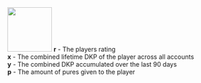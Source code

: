 <img src="https://render.githubusercontent.com/render/math?math=r%20%3D%20xy%20%2F%20(p%20%2B%201)" width="100">
<b>r</b> - The players rating</br>
<b>x</b> - The combined lifetime DKP of the player across all accounts</br>
<b>y</b> - The combined DKP accumulated over the last 90 days</br>
<b>p</b> - The amount of pures given to the player</br>

